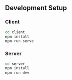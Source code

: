 ## Development Setup

### Client

```sh
cd client
npm install
npm run serve
```

### Server

```sh
cd server
npm install
npm run dev
```